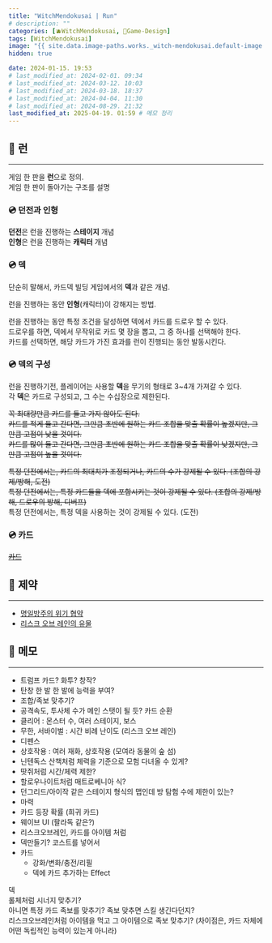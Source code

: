 ```yaml
---
title: "WitchMendokusai | Run"
# description: ""
categories: [🫐WitchMendokusai, 🥑Game-Design]
tags: [WitchMendokusai]
image: "{{ site.data.image-paths.works._witch-mendokusai.default-image }}"
hidden: true

date: 2024-01-15. 19:53
# last_modified_at: 2024-02-01. 09:34
# last_modified_at: 2024-03-12. 10:03
# last_modified_at: 2024-03-18. 18:37
# last_modified_at: 2024-04-04. 11:30
# last_modified_at: 2024-08-29. 21:32
last_modified_at: 2025-04-19. 01:59 # 메모 정리
---
```


## 📀 런

---

게임 한 판을 **런**으로 정의.  
게임 한 판이 돌아가는 구조를 설명  

### 💿 던전과 인형

**던전**은 런을 진행하는 **스테이지** 개념  
**인형**은 런을 진행하는 **캐릭터** 개념  

### 💿 덱

단순히 말해서, 카드덱 빌딩 게임에서의 **덱**과 같은 개념.  

런을 진행하는 동안 **인형**(캐릭터)이 강해지는 방법.  

런을 진행하는 동안 특정 조건을 달성하면 덱에서 카드를 드로우 할 수 있다.  
드로우를 하면, 덱에서 무작위로 카드 몇 장을 뽑고, 그 중 하나를 선택해야 한다.  
카드를 선택하면, 해당 카드가 가진 효과를 런이 진행되는 동안 발동시킨다.  

### 💿 덱의 구성

런을 진행하기전, 플레이어는 사용할 **덱**을 무기의 형태로 3~4개 가져갈 수 있다.  
각 **덱**은 카드로 구성되고, 그 수는 수십장으로 제한된다.  

~~꼭 최대량만큼 카드를 들고 가지 않아도 된다.~~  
~~카드를 적게 들고 간다면, 그만큼 초반에 원하는 카드 조합을 맞출 확률이 높겠지만, 그만큼 고점이 낮을 것이다.~~  
~~카드를 많이 들고 간다면, 그만큼 초반에 원하는 카드 조합을 맞출 확률이 낮겠지만, 그만큼 고점이 높을 것이다.~~  

~~특정 던전에서는, 카드의 최대치가 조정되거나, 카드의 수가 강제될 수 있다. (조합의 강제/방해, 도전)~~  
~~특정 던전에서는, 특정 카드들을 덱에 포함시키는 것이 강제될 수 있다. (조합의 강제/방해, 드로우의 방해, 디버프)~~  
특정 던전에서는, 특정 덱을 사용하는 것이 강제될 수 있다. (도전)  

### 💿 카드

~~[카드](/posts/WitchIdle-Card/)~~

## 📀 제약

---

- [명일방주의 위기 협약](https://namu.wiki/w/%EC%9C%84%EA%B8%B0%20%ED%98%91%EC%95%BD)
- [리스크 오브 레인의 유물](https://namu.wiki/w/Risk%20of%20Rain%202/%EC%9C%A0%EB%AC%BC)

## 📀 메모

---

- 트럼프 카드? 화투? 창작?
- 탄창 한 발 한 발에 능력을 부여?
- 조합/족보 맞추기?
- 공격속도, 투사체 수가 메인 스탯이 될 듯? 카드 순환
- 클리어 : 몬스터 수, 여러 스테이지, 보스
- 무한, 서바이벌 : 시간 비례 난이도 (리스크 오브 레인)
- 디펜스
- 상호작용 : 여러 재화, 상호작용 (모여라 동물의 숲 섬)
- 닌텐독스 산책처럼 체력을 기준으로 모험 다녀올 수 있게?
- 땃쥐처럼 시간/체력 제한?
- 할로우나이트처럼 매트로베니아 식?
- 던그리드/아이작 같은 스테이지 형식의 맵인데 방 탐험 수에 제한이 있는?
- 마력
- 카드 등장 확률 (희귀 카드)
- 웨이브 UI (팔라독 같은?)
- 리스크오브레인, 카드를 아이템 처럼
- 덱만들기? 코스트를 넣어서
- 카드
  - 강화/변화/충전/리필
  - 덱에 카드 추가하는 Effect

덱  
롤체처럼 시너지 맞추기?  
아니면 특정 카드 족보를 맞추기? 족보 맞추면 스킬 생긴다던지?  
리스크오브레인처럼 아이템을 먹고 그 아이템으로 족보 맞추기?  (차이점은, 카드 자체에 어떤 독립적인 능력이 있는게 아니라)
